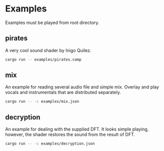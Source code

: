 # Examples

Examples must be played from root directory.

## pirates

A very cool sound shader by Inigo Quilez.

```bash
cargo run -- examples/pirates.comp
```

## mix

An example for reading several audio file and simple mix.
Overlay and play vocals and instrumentals that are distributed separately.

```bash
cargo run -- -c examples/mix.json
```

## decryption

An example for dealing with the supplied DFT.
It looks simple playing, however, the shader restores the sound from the result of DFT.

```bash
cargo run -- -c examples/decryption.json
```
